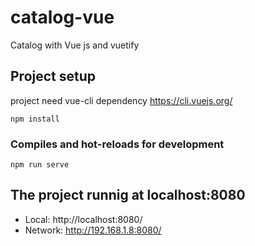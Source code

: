 # catalog-vue
Catalog with Vue js and vuetify

## Project setup
project need vue-cli dependency
https://cli.vuejs.org/

```
npm install
```

### Compiles and hot-reloads for development
```
npm run serve
```

## The project runnig at localhost:8080
- Local:   http://localhost:8080/
- Network: http://192.168.1.8:8080/
